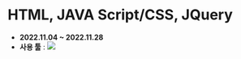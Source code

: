 # HTML, JAVA Script/CSS, JQuery
- __2022.11.04 ~ 2022.11.28__
- __사용 툴__ : <img src="https://img.shields.io/badge/Visual Studio Code-5C2D91?style=flat&logo=Visual Studio Code&logoColor=white"/>